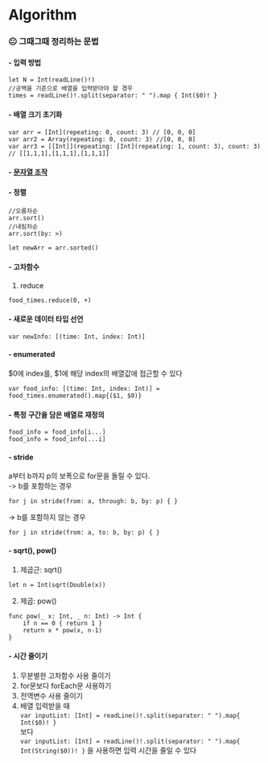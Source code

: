 # Algorithm

### 😐 그때그때 정리하는 문법
#### - 입력 방법  
```
let N = Int(readLine()!)
//공백을 기준으로 배열을 입력받아야 할 경우
times = readLine()!.split(separator: " ").map { Int($0)! }
```

#### - 배열 크기 초기화
```
var arr = [Int](repeating: 0, count: 3) // [0, 0, 0]
var arr2 = Array(repeating: 0, count: 3) //[0, 0, 0]
var arr3 = [[Int]](repeating: [Int](repeating: 1, count: 3), count: 3) // [[1,1,1],[1,1,1],[1,1,1]]
```

#### - [문자열 조작](Grammar/String.playground/Contents.swift)  

#### - 정렬
```
//오름차순
arr.sort()
//내림차순
arr.sort(by: >)

let newArr = arr.sorted()
```
#### - 고차함수
1. reduce
```
food_times.reduce(0, +)
```  

#### - 새로운 데이터 타입 선언  
```
var newInfo: [(time: Int, index: Int)]
```  
  
#### - enumerated   
$0에 index를, $1에 해당 index의 배열값에 접근할 수 있다  
```
var food_info: [(time: Int, index: Int)] = food_times.enumerated().map{($1, $0)}
```  

#### - 특정 구간을 담은 배열로 재정의  
```
food_info = food_info[i...]
food_info = food_info[...i]
```  

#### - stride  
a부터 b까지 p의 보폭으로 for문을 돌릴 수 있다.  
-> b를 포함하는 경우  
```
for j in stride(from: a, through: b, by: p) { }
```  
-> b를 포함하지 않는 경우  
```
for j in stride(from: a, to: b, by: p) { }
```   

#### - sqrt(), pow()
1. 제곱근: sqrt()  
```
let n = Int(sqrt(Double(x))
```  

2. 제곱: pow()  
```
func pow(_ x: Int, _ n: Int) -> Int {
    if n == 0 { return 1 }
    return x * pow(x, n-1)
}
```  

#### - 시간 줄이기
1) 무분별한 고차함수 사용 줄이기
2) for문보다 forEach문 사용하기
3) 전역변수 사용 줄이기
4) 배열 입력받을 때  
`var inputList: [Int] = readLine()!.split(separator: " ").map{ Int($0)! }`  
보다  
`var inputList: [Int] = readLine()!.split(separator: " ").map{ Int(String($0))! }` 을 사용하면 입력 시간을 줄일 수 있다  

